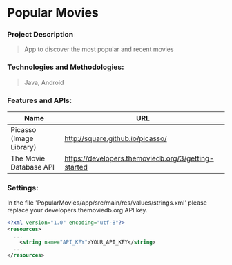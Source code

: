 # Popular Movies

### Project Description
> App to discover the most popular and recent movies

### Technologies and Methodologies:
> Java, Android

### Features and APIs:
| Name                      | URL                                               |
|---------------------------|---------------------------------------------------|
|Picasso (Image Library)    |http://square.github.io/picasso/                   |
|The Movie Database API     |https://developers.themoviedb.org/3/getting-started|

### Settings:
In the file 'PopularMovies/app/src/main/res/values/strings.xml' please replace your developers.themoviedb.org API key.

```xml
<?xml version="1.0" encoding="utf-8"?>
<resources>
  ...
    <string name="API_KEY">YOUR_API_KEY</string>
  ...
</resources>


```
